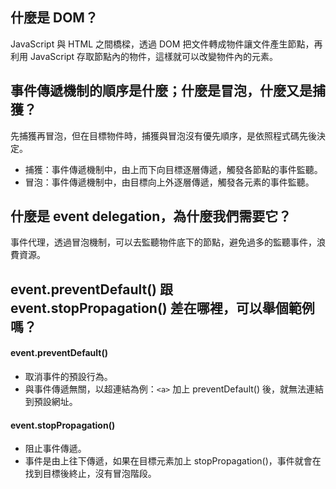 ## 什麼是 DOM？
JavaScript 與 HTML 之間橋樑，透過 DOM 把文件轉成物件讓文件產生節點，再利用 JavaScript 存取節點內的物件，這樣就可以改變物件內的元素。
## 事件傳遞機制的順序是什麼；什麼是冒泡，什麼又是捕獲？
先捕獲再冒泡，但在目標物件時，捕獲與冒泡沒有優先順序，是依照程式碼先後決定。
* 捕獲：事件傳遞機制中，由上而下向目標逐層傳遞，觸發各節點的事件監聽。
* 冒泡：事件傳遞機制中，由目標向上外逐層傳遞，觸發各元素的事件監聽。
## 什麼是 event delegation，為什麼我們需要它？
事件代理，透過冒泡機制，可以去監聽物件底下的節點，避免過多的監聽事件，浪費資源。

## event.preventDefault() 跟 event.stopPropagation() 差在哪裡，可以舉個範例嗎？
#### event.preventDefault() 
* 取消事件的預設行為。
* 與事件傳遞無關，以超連結為例：`<a>` 加上 preventDefault() 後，就無法連結到預設網址。

#### event.stopPropagation() 
* 阻止事件傳遞。
* 事件是由上往下傳遞，如果在目標元素加上 stopPropagation()，事件就會在找到目標後終止，沒有冒泡階段。
